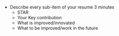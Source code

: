 * Describe every sub-item of your resume 3 minutes
  * STAR
  * Your Key contribution
  * What is improved/innovated
  * What to be improved/work in the future



